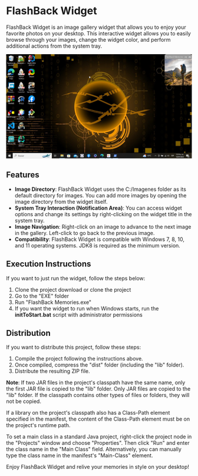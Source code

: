 # FlashBack Widget

FlashBack Widget is an image gallery widget that allows you to enjoy your favorite photos on your desktop. This interactive widget allows you to easily browse through your images, change the widget color, and perform additional actions from the system tray.

![Demostration](Example-Images/demo2.png)

## Features

- **Image Directory**: FlashBack Widget uses the C:/Imagenes folder as its default directory for images. You can add more images by opening the image directory from the widget itself.
- **System Tray Interaction (Notification Area)**: You can access widget options and change its settings by right-clicking on the widget title in the system tray.
- **Image Navigation**: Right-click on an image to advance to the next image in the gallery. Left-click to go back to the previous image.
- **Compatibility**: FlashBack Widget is compatible with Windows 7, 8, 10, and 11 operating systems. JDK8 is required as the minimum version.

## Execution Instructions

If you want to just run the widget, follow the steps below:
1. Clone the project download or clone the project
2. Go to the "EXE" folder
3. Run "FlashBack Memories.exe"
4. If you want the widget to run when Windows starts, run the **initToStart.bat** script with administrator permissions

## Distribution

If you want to distribute this project, follow these steps:

1. Compile the project following the instructions above.
2. Once compiled, compress the "dist" folder (including the "lib" folder).
3. Distribute the resulting ZIP file.

**Note**: If two JAR files in the project's classpath have the same name, only the first JAR file is copied to the "lib" folder. Only JAR files are copied to the "lib" folder. If the classpath contains other types of files or folders, they will not be copied.

If a library on the project's classpath also has a Class-Path element specified in the manifest, the content of the Class-Path element must be on the project's runtime path.

To set a main class in a standard Java project, right-click the project node in the "Projects" window and choose "Properties". Then click "Run" and enter the class name in the "Main Class" field. Alternatively, you can manually type the class name in the manifest's "Main-Class" element.

Enjoy FlashBack Widget and relive your memories in style on your desktop!
